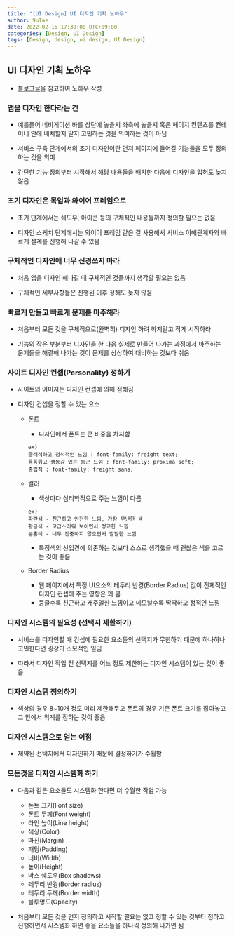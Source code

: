 ```yaml
---
title: "[UI Design] UI 디자인 기획 노하우"
author: 9uTae
date: 2022-02-15 17:30:00 UTC+09:00
categories: [Design, UI Design]
tags: [Design, design, ui design, UI Design]
---
```


## UI 디자인 기획 노하우

- [블로그글](https://joshua1988.github.io/web-development/design/ui-for-developers/)을 참고하여 노하우 작성

### 앱을 디자인 한다라는 건

- 예를들어 네비게이션 바를 상단에 놓을지 좌측에 놓을지 혹은 페이지 컨텐츠를 컨테이너 안에 배치할지 말지 고민하는 것을 의미하는 것이 아님

- 서비스 구축 단계에서의 초기 디자인이란 먼저 페이지에 들어갈 기능들을 모두 정의하는 것을 의미

- 간단한 기능 정의부터 시작해서 해당 내용들을 배치한 다음에 디자인을 입혀도 늦지 않음

### 초기 디자인은 목업과 와이어 프레임으로

- 초기 단계에서는 쉐도우, 아이콘 등의 구체적인 내용들까지 정의할 필요는 없음

- 디자인 스케치 단계에서는 와이어 프레임 같은 걸 사용해서 서비스 이해관계자와 빠르게 설계를 진행해 나갈 수 있음

### 구체적인 디자인에 너무 신경쓰지 마라

- 처음 앱을 디자인 해나갈 때 구체적인 것들까지 생각할 필요는 없음

- 구체적인 세부사항들은 진행된 이후 정해도 늦지 않음

### 빠르게 만들고 빠르게 문제를 마주해라

- 처음부터 모든 것을 구체적으로(완벽히) 디자인 하려 하지말고 작게 시작하라

- 기능의 작은 부분부터 디자인을 한 다음 실제로 만들어 나가는 과정에서 마주하는 문제들을 해결해 나가는 것이 문제를 상상하여 대비하는 것보다 쉬움

### 사이트 디자인 컨셉(Personality) 정하기

- 사이트의 이미지는 디자인 컨셉에 의해 정해짐

- 디자인 컨셉을 정할 수 있는 요소
    - 폰트
        - 디자인에서 폰트는 큰 비중을 차지함

        ```
        ex)
        클래식하고 정석적인 느낌 : font-family: freight text;
        통통튀고 생동감 있는 둥근 느낌 : font-family: proxima soft;
        중립적 : font-family: freight sans;
        ```

    - 컬러
        - 색상마다 심리학적으로 주는 느낌이 다름
        
        ```
        ex)
        파란색 - 친근하고 안전한 느낌, 가장 무난한 색
        황금색 - 고급스러워 보이면서 정교한 느낌
        분홍색 - 너무 진중하지 않으면서 발랄한 느낌
        ```

        - 특정색의 선입견에 의존하는 것보다 스스로 생각했을 때 괜찮은 색을 고르는 것이 좋음

    - Border Radius
        - 웹 페이지에서 특정 UI요소의 테두리 반경(Border Radius) 값이 전체적인 디자인 컨셉에 주는 영향은 꽤 큼
        - 둥글수록 친근하고 캐주얼한 느낌이고 네모날수록 딱딱하고 정적인 느낌

### 디자인 시스템의 필요성 (선택지 제한하기)

- 서비스를 디자인할 때 컨셉에 필요한 요소들의 선택지가 무한하기 때문에 하나하나 고민한다면 굉장히 소모적인 일임 

- 따라서 디자인 작업 전 선택지를 어느 정도 제한하는 디자인 시스템이 있는 것이 좋음

### 디자인 시스템 정의하기

- 색상의 경우 8~10개 정도 미리 제한해두고 폰트의 경우 기준 폰트 크기를 잡아놓고 그 안에서 위계를 정하는 것이 좋음

### 디자인 시스템으로 얻는 이점

- 제약된 선택지에서 디자인하기 때문에 결정하기가 수월함

### 모든것을 디자인 시스템화 하기

- 다음과 같은 요소들도 시스템화 한다면 더 수월한 작업 가능
    - 폰트 크기(Font size)
    - 폰트 두께(Font weight)
    - 라인 높이(Line height)
    - 색상(Color)
    - 마진(Margin)
    - 패딩(Padding)
    - 너비(Width)
    - 높이(Height)
    - 박스 쉐도우(Box shadows)
    - 테두리 반경(Border radius)
    - 테두리 두께(Border width)
    - 불투명도(Opacity)

- 처음부터 모든 것을 먼저 정의하고 시작할 필요는 없고 정할 수 있는 것부터 정하고 진행하면서 시스템화 하면 좋을 요소들을 하나씩 정의해 나가면 됨